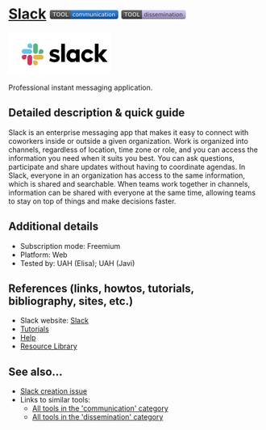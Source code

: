 # [Slack](https://slack.com/) [<img src="images/communication.png" align="bottom">](https://github.com/e-CLOSE/Toolbox/issues?q=label%3A01_TOOL+label%3Acommunication) [<img src="images/dissemination.png" align="bottom">](https://github.com/e-CLOSE/Toolbox/issues?q=label%3A01_TOOL+label%3Adissemination)

![Slack logo](images/Slack.png)

Professional instant messaging application.


## Detailed description & quick guide

Slack is an enterprise messaging app that makes it easy to connect with coworkers inside or outside a given organization. Work is organized into channels, regardless of location, time zone or role, and you can access the information you need when it suits you best. You can ask questions, participate and share updates without having to coordinate agendas. In Slack, everyone in an organization has access to the same information, which is shared and searchable. When teams work together in channels, information can be shared with everyone at the same time, allowing teams to stay on top of things and make decisions faster. 


## Additional details

- Subscription mode: Freemium
- Platform: Web
- Tested by: UAH (Elisa); UAH (Javi)


## References (links, howtos, tutorials, bibliography, sites, etc.)

- Slack website: [Slack](https://slack.com/)
- [Tutorials](https://slack.com/intl/es-es/help/categories/360000049063)
- [Help](https://slack.com/intl/es-es/help)
- [Resource Library](https://slack.com/intl/es-es/resources)


## See also...

- [Slack creation issue](https://github.com/e-CLOSE/Toolbox/issues/160)
- Links to similar tools:
  - [All tools in the 'communication' category](https://github.com/e-CLOSE/Toolbox/issues?q=label%3A01_TOOL+label%3Acommunication)
  - [All tools in the 'dissemination' category](https://github.com/e-CLOSE/Toolbox/issues?q=label%3A01_TOOL+label%3Adissemination)
